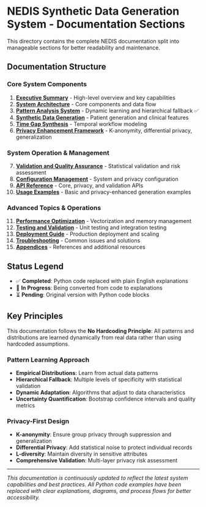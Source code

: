 # NEDIS Synthetic Data Generation System - Documentation Sections

This directory contains the complete NEDIS documentation split into manageable sections for better readability and maintenance.

## Documentation Structure

### Core System Components
1. **[Executive Summary](01_executive_summary.md)** - High-level overview and key capabilities
2. **[System Architecture](02_system_architecture.md)** - Core components and data flow
3. **[Pattern Analysis System](03_pattern_analysis_system.md)** - Dynamic learning and hierarchical fallback ✅
4. **[Synthetic Data Generation](04_synthetic_data_generation.md)** - Patient generation and clinical features
5. **[Time Gap Synthesis](05_time_gap_synthesis.md)** - Temporal workflow modeling
6. **[Privacy Enhancement Framework](06_privacy_enhancement_framework.md)** - K-anonymity, differential privacy, generalization

### System Operation & Management
7. **[Validation and Quality Assurance](07_validation_quality_assurance.md)** - Statistical validation and risk assessment
8. **[Configuration Management](08_configuration_management.md)** - System and privacy configuration
9. **[API Reference](09_api_reference.md)** - Core, privacy, and validation APIs
10. **[Usage Examples](10_usage_examples.md)** - Basic and privacy-enhanced generation examples

### Advanced Topics & Operations
11. **[Performance Optimization](11_performance_optimization.md)** - Vectorization and memory management
12. **[Testing and Validation](12_testing_validation.md)** - Unit testing and integration testing
13. **[Deployment Guide](13_deployment_guide.md)** - Production deployment and scaling
14. **[Troubleshooting](14_troubleshooting.md)** - Common issues and solutions
15. **[Appendices](15_appendices.md)** - References and additional resources

## Status Legend
- ✅ **Completed**: Python code replaced with plain English explanations
- 🔄 **In Progress**: Being converted from code to explanations
- ⏳ **Pending**: Original version with Python code blocks

## Key Principles

This documentation follows the **No Hardcoding Principle**: All patterns and distributions are learned dynamically from real data rather than using hardcoded assumptions.

### Pattern Learning Approach
- **Empirical Distributions**: Learn from actual data patterns
- **Hierarchical Fallback**: Multiple levels of specificity with statistical validation
- **Dynamic Adaptation**: Algorithms that adjust to data characteristics
- **Uncertainty Quantification**: Bootstrap confidence intervals and quality metrics

### Privacy-First Design
- **K-anonymity**: Ensure group privacy through suppression and generalization
- **Differential Privacy**: Add statistical noise to protect individual records
- **L-diversity**: Maintain diversity in sensitive attributes
- **Comprehensive Validation**: Multi-layer privacy risk assessment

---

*This documentation is continuously updated to reflect the latest system capabilities and best practices. All Python code examples have been replaced with clear explanations, diagrams, and process flows for better accessibility.*